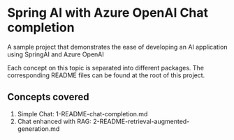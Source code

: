 # Spring AI with Azure OpenAI Chat completion

A sample project that demonstrates the ease of developing an AI application using SpringAI and Azure OpenAI

Each concept on this topic is separated into different packages. The corresponding README files can be found at the root of this project. 

## Concepts covered
1. Simple Chat: 1-README-chat-completion.md
2. Chat enhanced with RAG: 2-README-retrieval-augmented-generation.md 